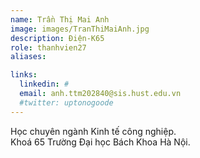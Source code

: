 ```yaml
---
name: Trần Thị Mai Anh
image: images/TranThiMaiAnh.jpg
description: Điện-K65
role: thanhvien27
aliases:

links:
  linkedin: #
  email: anh.ttm202840@sis.hust.edu.vn
  #twitter: uptonogoode
---
```


Học chuyên ngành Kinh tế công nghiệp.
<br>
Khoá 65 Trường Đại học Bách Khoa Hà Nội.
